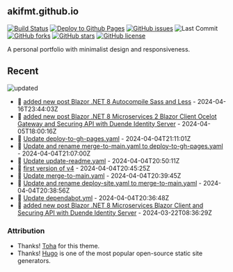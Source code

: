## akifmt.github.io

[![Build Status](https://img.shields.io/endpoint.svg?url=https%3A%2F%2Factions-badge.atrox.dev%2Fakifmt%2Fakifmt.github.io%2Fbadge%3Fref%3Dsource-v4&style=flat)](https://actions-badge.atrox.dev/akifmt/akifmt.github.io/goto?ref=source-v4) [![Deploy to Github Pages](https://github.com/akifmt/akifmt.github.io/actions/workflows/deploy-to-gh-pages.yaml/badge.svg)](https://github.com/akifmt/akifmt.github.io/actions/workflows/deploy-to-gh-pages.yaml)
[![GitHub issues](https://img.shields.io/github/issues/akifmt/akifmt.github.io)](https://github.com/akifmt/akifmt.github.io/issues) ![Last Commit](https://img.shields.io/github/last-commit/hugo-toha/hugo-toha.github.io) [![GitHub forks](https://img.shields.io/github/forks/akifmt/akifmt.github.io)](https://github.com/akifmt/akifmt.github.io/network)
[![GitHub stars](https://img.shields.io/github/stars/akifmt/akifmt.github.io)](https://github.com/akifmt/akifmt.github.io/stargazers)
[![GitHub license](https://img.shields.io/github/license/akifmt/akifmt.github.io)](https://github.com/akifmt/akifmt.github.io/blob/master/LICENSE)

A personal portfolio with minimalist design and responsiveness.


## Recent

<!-- Latest_Commits_Start -->
![updated](https://img.shields.io/badge/Updated-Tue%20Apr%2016%202024%2023%3A44%3A43%20GMT%2B0000%20(Coordinated%20Universal%20Time)-blue.svg)
- :page_facing_up: [added new post Blazor .NET 8 Autocompile Sass and Less](https://github.com/akifmt/akifmt.github.io/commit/af5a070f2dc6f3947f177ec0c2fada15cc56137a) - 2024-04-16T23:44:03Z 
- :page_facing_up: [added new post Blazor .NET 8 Microservices 2 Blazor Client Ocelot Gateway and Securing API with Duende Identity Server](https://github.com/akifmt/akifmt.github.io/commit/2f8b7ec112c84ed4da91a1f43b42fded7ab0dfcf) - 2024-04-05T18:00:16Z 
- :page_facing_up: [Update deploy-to-gh-pages.yaml](https://github.com/akifmt/akifmt.github.io/commit/c74a85f900bbb72f1be921001cab07049aea5715) - 2024-04-04T21:11:01Z 
- :page_facing_up: [Update and rename merge-to-main.yaml to deploy-to-gh-pages.yaml](https://github.com/akifmt/akifmt.github.io/commit/ab68c8f5eca5f64c5aaf1456883336e5c1ca05da) - 2024-04-04T21:07:00Z 
- :page_facing_up: [Update update-readme.yaml](https://github.com/akifmt/akifmt.github.io/commit/fef4bc34f64612620ce6efb2d8e54deece4ee943) - 2024-04-04T20:50:11Z 
- :page_facing_up: [first version of v4](https://github.com/akifmt/akifmt.github.io/commit/c93ca8b8eb1c4dceab8ef9c720cfe0f9e64c3664) - 2024-04-04T20:45:25Z 
- :page_facing_up: [Update merge-to-main.yaml](https://github.com/akifmt/akifmt.github.io/commit/0767c37126c7115eb476d9a9fa38dfcc390b772e) - 2024-04-04T20:39:45Z 
- :page_facing_up: [Update and rename deploy-site.yaml to merge-to-main.yaml](https://github.com/akifmt/akifmt.github.io/commit/b215c11431c674a8ffa50c5d76bff76775d5b5a9) - 2024-04-04T20:38:56Z 
- :page_facing_up: [Update dependabot.yml](https://github.com/akifmt/akifmt.github.io/commit/ee6d817c47b81e5c0682c02e4c1ef35325d6a2a9) - 2024-04-04T20:36:48Z 
- :page_facing_up: [added new post Blazor .NET 8 Microservices Blazor Client and Securing API with Duende Identity Server](https://github.com/akifmt/akifmt.github.io/commit/4edd2dc44867e70cc43f19dbb2c948b39a56d4d8) - 2024-03-22T08:36:29Z 
<!-- Latest_Commits_End -->

### Attribution

- Thanks! [Toha](https://github.com/hugo-toha/toha) for this theme.
- Thanks! [Hugo](https://gohugo.io/) is one of the most popular open-source static site generators.
